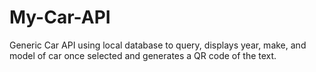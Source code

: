 # My-Car-API
Generic Car API using local database to query, displays year, make, and model of car once selected and generates a QR code of the text.
